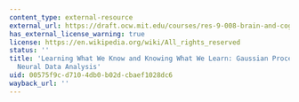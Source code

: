 ```yaml
---
content_type: external-resource
external_url: https://draft.ocw.mit.edu/courses/res-9-008-brain-and-cognitive-sciences-computational-tutorials/pages/learning-what-we-know-and-knowing-what-we-learn-gaussian-process-priors-for-neural-data-analysis/
has_external_license_warning: true
license: https://en.wikipedia.org/wiki/All_rights_reserved
status: ''
title: 'Learning What We Know and Knowing What We Learn: Gaussian Process Priors for
  Neural Data Analysis'
uid: 00575f9c-d710-4db0-b02d-cbaef1028dc6
wayback_url: ''
---
```

